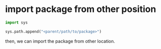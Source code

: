 # import package from other position

```python
import sys

sys.path.append("<parent/path/to/package>")
```

then, we can import the package from other location.
